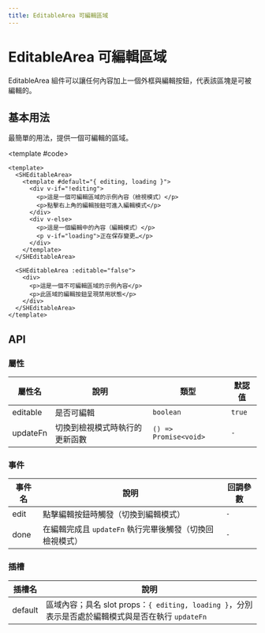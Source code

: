 ```yaml
---
title: EditableArea 可編輯區域
---
```


# EditableArea 可編輯區域

EditableArea 組件可以讓任何內容加上一個外框與編輯按鈕，代表該區塊是可被編輯的。

## 基本用法

最簡單的用法，提供一個可編輯的區域。

<Demo>
  <BasicDemo />
  
  <template #code>

```vue
<template>
  <SHEditableArea>
    <template #default="{ editing, loading }">
      <div v-if="!editing">
        <p>這是一個可編輯區域的示例內容（檢視模式）</p>
        <p>點擊右上角的編輯按鈕可進入編輯模式</p>
      </div>
      <div v-else>
        <p>這是一個編輯中的內容（編輯模式）</p>
        <p v-if="loading">正在保存變更…</p>
      </div>
    </template>
  </SHEditableArea>

  <SHEditableArea :editable="false">
    <div>
      <p>這是一個不可編輯區域的示例內容</p>
      <p>此區域的編輯按鈕呈現禁用狀態</p>
    </div>
  </SHEditableArea>
</template>
```

  </template>
</Demo>

## API

### 屬性

| 屬性名   | 說明                           | 類型                  | 默認值 |
| -------- | ------------------------------ | --------------------- | ------ |
| editable | 是否可編輯                     | `boolean`             | `true` |
| updateFn | 切換到檢視模式時執行的更新函數 | `() => Promise<void>` | `-`    |

### 事件

| 事件名 | 說明                                                     | 回調參數 |
| ------ | -------------------------------------------------------- | -------- |
| edit   | 點擊編輯按鈕時觸發（切換到編輯模式）                     | `-`      |
| done   | 在編輯完成且 `updateFn` 執行完畢後觸發（切換回檢視模式） | `-`      |

### 插槽

| 插槽名  | 說明                                                                                               |
| ------- | -------------------------------------------------------------------------------------------------- |
| default | 區域內容；具名 slot props：`{ editing, loading }`，分別表示是否處於編輯模式與是否在執行 `updateFn` |

<script setup>
import { SHConfigProvider } from '@/index'
import BasicDemo from '@/components/EditableArea/demos/BasicDemo.vue'
</script>

